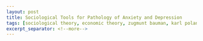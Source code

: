 ```yaml
---
layout: post
title: Sociological Tools for Pathology of Anxiety and Depression
tags: [sociological theory, economic theory, zugmunt bauman, karl polanyi, liberalism, neo-liberalism, disembedded markets, anxiety, depression]
excerpt_separator: <!--more-->
---
```


<br><br>
<p align="justify">


<!--more-->




</p>
